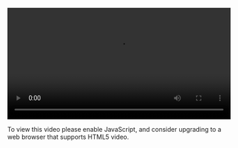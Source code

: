 <video controls="" style="width: 100%; display: block;"><source src="http://o86bpj665.bkt.clouddn.com/meteor-react-bird/20-message-form.mp4" type="video/mp4"><p>To view this video please enable JavaScript, and consider upgrading to a web browser that supports HTML5 video.</p></video>
